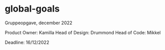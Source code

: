 # global-goals

Gruppeopgave, december 2022

Product Owner: Kamilla
Head of Design: Drummond
Head of Code: Mikkel

Deadline: 16/12/2022
